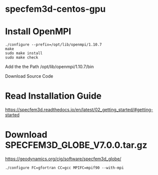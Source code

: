 # specfem3d-centos-gpu

# Install OpenMPI
```
./configure --prefix=/opt/lib/openmpi/1.10.7
make
sudo make install
sudo make check
```
Add the the Path /opt/lib/openmpi/1.10.7/bin

Download Source Code

# Read Installation Guide
https://specfem3d.readthedocs.io/en/latest/02_getting_started/#getting-started

# Download SPECFEM3D_GLOBE_V7.0.0.tar.gz

https://geodynamics.org/cig/software/specfem3d_globe/

```
./configure FC=gfortran CC=gcc MPIFC=mpif90 --with-mpi

```

